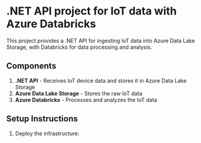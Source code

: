 # .NET API project for IoT data with Azure Databricks

This project provides a .NET API for ingesting IoT data into Azure Data Lake Storage, with Databricks for data processing and analysis.

## Components

1. **.NET API** - Receives IoT device data and stores it in Azure Data Lake Storage
2. **Azure Data Lake Storage** - Stores the raw IoT data
3. **Azure Databricks** - Processes and analyzes the IoT data

## Setup Instructions

1. Deploy the infrastructure:


